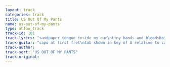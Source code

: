 ```yaml
---
layout: track
categories: track
title: US Out Of My Pants
name: us-out-of-my-pants
type: ahfow_track
track-id: 101
track-lyrics: "sandpaper tongue inside my ear\ntiny hands and bloodshot eyes\nI feel so sexy\nwith your boot in my crotch\nfive o'clock shadow\nsix o'clock news\n\nEast Bay Ray\nand Ruby Foo\nsaid USA get out of my pants!\nwe made the world safe \nfor the cable news network \nlight another pill \nthe house is on fire"
track-guitar: "capo at first fret\ntab shown in key of A relative to capo (mixolydian mode)\nA in intro = x02225\nintro: A G  (repeat)\nsand [A] paper tongue in [D] side my ear\n[A] tiny hands and [D] bloodshot eyes\nI [A] feel so sexy\nwith your [D] boot in my crotch\n[A] five o'clock shadow\n[D] six o'clock news\nEast Bay Ray\nand Ruby Foo\nsaid USA get out of my pants!\nwe made the world safe\nfor the cable news network\nlight another pill\nthe house is on fire\nbridge: \nA G Bm A (4x)\nA Bm G A (4x)\n(provided by dc)"
track-author: 
track-sort: "US OUT OF MY PANTS"
track-original: 
---
```

